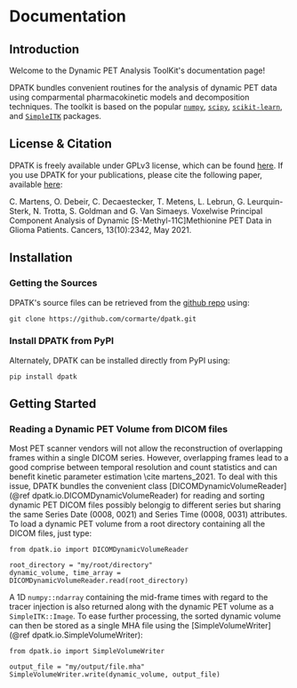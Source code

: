 Documentation
=============
## Introduction ##
Welcome to the Dynamic PET Analysis ToolKit's documentation page!

DPATK bundles convenient routines for the analysis of dynamic PET data using comparmental pharmacokinetic models and decomposition techniques. The toolkit is based on the popular [`numpy`](https://numpy.org/), [`scipy`](https://www.scipy.org/), [`scikit-learn`](https://scikit-learn.org/), and [`SimpleITK`](https://simpleitk.org/) packages.

## License & Citation ##
DPATK is freely available under GPLv3 license, which can be found [here](https://github.com/cormarte/dpatk/blob/main/src/COPYING.txt). If you use DPATK for your publications, please cite the following paper, available [here](https://doi.org/10.3390/cancers13102342):

C. Martens, O. Debeir, C. Decaestecker, T. Metens, L. Lebrun, G. Leurquin-Sterk, N. Trotta, S. Goldman and G. Van Simaeys. Voxelwise Principal Component Analysis of Dynamic [S-Methyl-11C]Methionine PET Data in Glioma Patients. Cancers, 13(10):2342, May 2021.

## Installation ##
### Getting the Sources ###
DPATK's source files can be retrieved from the [github repo](https://github.com/cormarte/dpatk.git) using:

	git clone https://github.com/cormarte/dpatk.git
	
### Install DPATK from PyPI ###
Alternately, DPATK can be installed directly from PyPI using:

	pip install dpatk

## Getting Started ##
### Reading a Dynamic PET Volume from DICOM files ###
Most PET scanner vendors will not allow the reconstruction of overlapping frames within a single DICOM series. However, overlapping frames lead to a good comprise between temporal resolution and count statistics and can benefit kinetic parameter estimation \cite martens_2021. To deal with this issue, DPATK bundles the convenient class [DICOMDynamicVolumeReader](@ref dpatk.io.DICOMDynamicVolumeReader) for reading and sorting dynamic PET DICOM files possibly belongig to different series but sharing the same Series Date (0008, 0021) and Series Time (0008, 0031) attributes. To load a dynamic PET volume from a root directory containing all the DICOM files, just type:

	from dpatk.io import DICOMDynamicVolumeReader
	
	root_directory = "my/root/directory"
	dynamic_volume, time_array = DICOMDynamicVolumeReader.read(root_directory)
	
A 1D `numpy::ndarray` containing the mid-frame times with regard to the tracer injection is also returned along with the dynamic PET volume as a `SimpleITK::Image`. To ease further processing, the sorted dynamic volume can then be stored as a single MHA file using the [SimpleVolumeWriter](@ref dpatk.io.SimpleVolumeWriter):

	from dpatk.io import SimpleVolumeWriter
	
	output_file = "my/output/file.mha"
	SimpleVolumeWriter.write(dynamic_volume, output_file)
